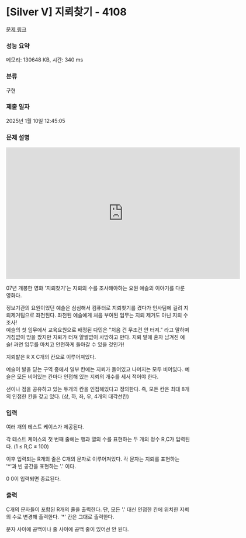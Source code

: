 # [Silver V] 지뢰찾기 - 4108 

[문제 링크](https://www.acmicpc.net/problem/4108) 

### 성능 요약

메모리: 130648 KB, 시간: 340 ms

### 분류

구현

### 제출 일자

2025년 1월 10일 12:45:05

### 문제 설명

<p><iframe frameborder="0" height="360" src="https://www.youtube.com/embed/LHY8NKj3RKs" width="640"></iframe></p>

<p>07년 개봉한 영화 '지뢰찾기'는 지뢰의 수를 조사해야하는 요원 예슬의 이야기를 다룬 영화다.</p>

<p>정보기관의 요원이었던 예슬은 심심해서 컴퓨터로 지뢰찾기를 켰다가 인사팀에 걸려 지뢰제거팀으로 좌천된다. 좌천된 예슬에게 처음 부여된 임무는 지뢰 제거도 아닌 지뢰 수 조사!<br>
예슬의 첫 임무에서 교육요원으로 배정된 다민은 "처음 건 무조건 안 터져." 라고 말하며 거침없이 땅을 팠지만 지뢰가 터져 얄짤없이 사망하고 만다. 지뢰 밭에 혼자 남겨진 예슬! 과연 임무를 마치고 안전하게 돌아갈 수 있을 것인가!</p>

<p>지뢰밭은 R X C개의 칸으로 이루어져있다.</p>

<p>예슬이 발을 딛는 구역 중에서 일부 칸에는 지뢰가 들어있고 나머지는 모두 비어있다. 예슬은 모든 비어있는 칸마다 인접해 있는 지뢰의 개수를 세서 적어야 한다.</p>

<p>선이나 점을 공유하고 있는 두개의 칸을 인접해있다고 정의한다. 즉, 모든 칸은 최대 8개의 인접한 칸을 갖고 있다. (상, 하, 좌, 우, 4개의 대각선칸)</p>

### 입력 

 <p>여러 개의 테스트 케이스가 제공된다.</p>

<p>각 테스트 케이스의 첫 번째 줄에는 행과 열의 수를 표현하는 두 개의 정수 R,C가 입력된다. (1 ≤ R,C ≤ 100)</p>

<p>이후 입력되는 R개의 줄은 C개의 문자로 이루어져있다. 각 문자는 지뢰를 표현하는 '*'과 빈 공간을 표현하는 '.' 이다.</p>

<p>0 0이 입력되면 종료된다.</p>

### 출력 

 <p>C개의 문자들이 포함된 R개의 줄을 출력한다. 단, 모든 '.' 대신 인접한 칸에 위치한 지뢰의 수로 변경해 출력한다. '*' 칸은 그대로 출력한다.</p>

<p>문자 사이에 공백이나 줄 사이에 공백 줄이 있어선 안 된다.</p>

